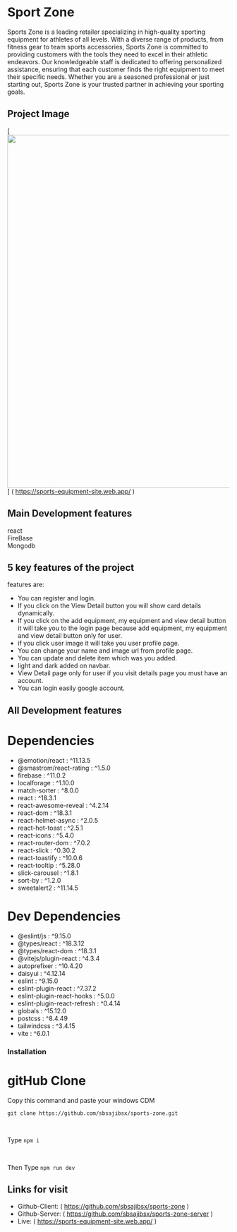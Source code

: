 # Sport Zone

Sports Zone is a leading retailer specializing in high-quality sporting equipment for athletes of all levels. With a diverse range of products, from fitness gear to team sports accessories, Sports Zone is committed to providing customers with the tools they need to excel in their athletic endeavors. Our knowledgeable staff is dedicated to offering personalized assistance, ensuring that each customer finds the right equipment to meet their specific needs. Whether you are a seasoned professional or just starting out, Sports Zone is your trusted partner in achieving your sporting goals.

## Project Image

[<img src="https://i.ibb.co.com/C95XZYx/Screenshot-2025-01-08-102413.png" width="800" />] ( https://sports-equipment-site.web.app/ )



## Main Development features

react
<br>
FireBase
<br>
Mongodb

## 5 key features of the project

features are:

- You can register and login.
- If you click on the View Detail button you will show card details dynamically.
- If you click on the add equipment, my equipment and view detail button it will take you to the login page because add equipment, my equipment and view detail button only for user.
- if you click user image it will take you user profile page.
- You can change your name and image url from profile page.
- You can update and delete item which was you added.
- light and dark added on navbar.
- View Detail page only for user if you visit details page you must have an account.
- You can login easily google account.

## All Development features

# Dependencies

- @emotion/react : ^11.13.5
- @smastrom/react-rating : ^1.5.0
- firebase : ^11.0.2
- localforage : ^1.10.0
- match-sorter : ^8.0.0
- react : ^18.3.1
- react-awesome-reveal : ^4.2.14
- react-dom : ^18.3.1
- react-helmet-async : ^2.0.5
- react-hot-toast : ^2.5.1
- react-icons : ^5.4.0
- react-router-dom : ^7.0.2
- react-slick : ^0.30.2
- react-toastify : ^10.0.6
- react-tooltip : ^5.28.0
- slick-carousel : ^1.8.1
- sort-by : ^1.2.0
- sweetalert2 : ^11.14.5

# Dev Dependencies

- @eslint/js : ^9.15.0
- @types/react : ^18.3.12
- @types/react-dom : ^18.3.1
- @vitejs/plugin-react : ^4.3.4
- autoprefixer : ^10.4.20
- daisyui : ^4.12.14
- eslint : ^9.15.0
- eslint-plugin-react : ^7.37.2
- eslint-plugin-react-hooks : ^5.0.0
- eslint-plugin-react-refresh : ^0.4.14
- globals : ^15.12.0
- postcss : ^8.4.49
- tailwindcss : ^3.4.15
- vite : ^6.0.1

### Installation

# gitHub Clone

Copy this command and paste your windows CDM

```
git clone https://github.com/sbsajibsx/sports-zone.git

```

<br>

Type `npm i`

<br>

Then Type `npm run dev`


## Links for visit

- Github-Client: ( https://github.com/sbsajibsx/sports-zone )
- Github-Server: ( https://github.com/sbsajibsx/sports-zone-server )
- Live: ( https://sports-equipment-site.web.app/ )

